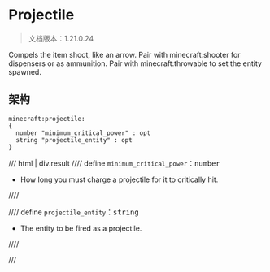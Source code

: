 # Projectile

> 文档版本：1.21.0.24

Compels the item shoot, like an arrow.  Pair with minecraft:shooter for dispensers or as ammunition.  Pair with minecraft:throwable to set the entity spawned.

## 架构

```mcschema
minecraft:projectile:
{
  number "minimum_critical_power" : opt
  string "projectile_entity" : opt
}

```

/// html | div.result
//// define
`minimum_critical_power`：<samp>number</samp>

- How long you must charge a projectile for it to critically hit.


////


//// define
`projectile_entity`：<samp>string</samp>

- The entity to be fired as a projectile.


////


///

